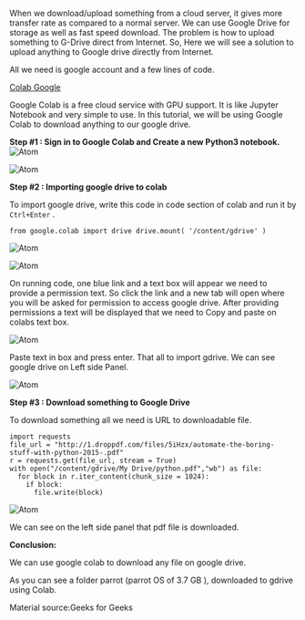 When we download/upload something from a cloud server, it gives more transfer rate as compared to a normal server. We can use Google Drive for storage as well as fast speed download. The problem is how to upload something to G-Drive direct from Internet. So, Here we will see a solution to upload anything to Google drive directly from Internet.

All we need is google account and a few lines of code.

[Colab Google](https://colab.research.google.com/notebooks/intro.ipynb)

Google Colab is a free cloud service with GPU support. It is like Jupyter Notebook and very simple to use. In this tutorial, we will be using Google Colab to download anything to our google drive.

**Step #1 : Sign in to Google Colab and Create a new Python3 notebook.**
![Atom](https://i.imgur.com/8Qu5ivW.png)

![Atom](https://i.imgur.com/QZzfIiJ.png)

**Step #2 : Importing google drive to colab**

To import google drive, write this code in code section of colab and run it by `Ctrl+Enter` .

`from google.colab import drive
drive.mount( '/content/gdrive' )`

![Atom](https://i.imgur.com/vyNxcAO.png)

![Atom](https://i.imgur.com/ZVmz6jR.png)

On running code, one blue link and a text box will appear we need to provide a permission text. So click the link and a new tab will open where you will be asked for permission to access google drive. After providing permissions a text will be displayed that we need to Copy and paste on colabs text box.

![Atom](https://i.imgur.com/yZbWnSh.png)

Paste text in box and press enter. That all to import gdrive. We can see google drive on Left side Panel.

![Atom](https://i.imgur.com/whlXOFZ.png)

**Step #3 : Download something to Google Drive**

To download something all we need is URL to downloadable file.

```
import requests
file_url = "http://1.droppdf.com/files/5iHzx/automate-the-boring-stuff-with-python-2015-.pdf"
r = requests.get(file_url, stream = True)
with open("/content/gdrive/My Drive/python.pdf","wb") as file:
  for block in r.iter_content(chunk_size = 1024):
    if block:
      file.write(block)
```

![Atom](https://i.imgur.com/KQGMrKI.png)

We can see on the left side panel that pdf file is downloaded.

**Conclusion:**

We can use google colab to download any file on google drive.

As you can see a folder parrot (parrot OS of 3.7 GB ), downloaded to gdrive using Colab.

Material source:Geeks for Geeks
